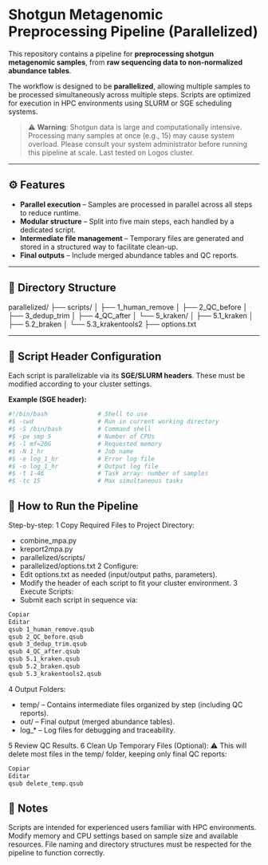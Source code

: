# Shotgun Metagenomic Preprocessing Pipeline (Parallelized)

This repository contains a pipeline for **preprocessing shotgun metagenomic samples**, from **raw sequencing data to non-normalized abundance tables**.

The workflow is designed to be **parallelized**, allowing multiple samples to be processed simultaneously across multiple steps. Scripts are optimized for execution in HPC environments using SLURM or SGE scheduling systems.

> ⚠️ **Warning**: Shotgun data is large and computationally intensive. Processing many samples at once (e.g., 15) may cause system overload. Please consult your system administrator before running this pipeline at scale. Last tested on Logos cluster.

---

## ⚙️ Features

- **Parallel execution** – Samples are processed in parallel across all steps to reduce runtime.
- **Modular structure** – Split into five main steps, each handled by a dedicated script.
- **Intermediate file management** – Temporary files are generated and stored in a structured way to facilitate clean-up.
- **Final outputs** – Include merged abundance tables and QC reports.

---

## 📁 Directory Structure
parallelized/
├── scripts/
│ ├── 1_human_remove
│ ├── 2_QC_before
│ ├── 3_dedup_trim
│ ├── 4_QC_after
│ └── 5_kraken/
│ ├── 5.1_kraken
│ ├── 5.2_braken
│ └── 5.3_krakentools2
├── options.txt


---

## 🧪 Script Header Configuration

Each script is parallelizable via its **SGE/SLURM headers**. These must be modified according to your cluster settings.

**Example (SGE header):**
```bash
#!/bin/bash              # Shell to use
#$ -cwd                  # Run in current working directory
#$ -S /bin/bash          # Command shell
#$ -pe smp 5             # Number of CPUs
#$ -l mf=20G             # Requested memory
#$ -N 1_hr               # Job name
#$ -e log_1_hr           # Error log file
#$ -o log_1_hr           # Output log file
#$ -t 1-46               # Task array: number of samples
#$ -tc 15                # Max simultaneous tasks
```


## 🚀 How to Run the Pipeline

Step-by-step:
1 Copy Required Files to Project Directory:
  - combine_mpa.py
  - kreport2mpa.py
  - parallelized/scripts/
  - parallelized/options.txt
2 Configure:
  - Edit options.txt as needed (input/output paths, parameters).
  - Modify the header of each script to fit your cluster environment.
3 Execute Scripts:
  - Submit each script in sequence via:

```bash
Copiar
Editar
qsub 1_human_remove.qsub
qsub 2_QC_before.qsub
qsub 3_dedup_trim.qsub
qsub 4_QC_after.qsub
qsub 5.1_kraken.qsub
qsub 5.2_braken.qsub
qsub 5.3_krakentools2.qsub

```
4 Output Folders:
  - temp/ – Contains intermediate files organized by step (including QC reports).
  - out/ – Final output (merged abundance tables).
  - log_* – Log files for debugging and traceability.

5 Review QC Results.
6 Clean Up Temporary Files (Optional):
  ⚠️ This will delete most files in the temp/ folder, keeping only final QC reports:

```bash
Copiar
Editar
qsub delete_temp.qsub
```

## 📌 Notes
Scripts are intended for experienced users familiar with HPC environments.
Modify memory and CPU settings based on sample size and available resources.
File naming and directory structures must be respected for the pipeline to function correctly.



